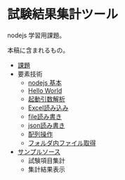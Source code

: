 # 試験結果集計ツール

nodejs 学習用課題。

本稿に含まれるもの。

- [課題](./00_docs/%E6%A6%82%E8%A6%81.md)
- 要素技術
  - [nodejs 基本](./10_src/00_%E8%A6%81%E7%B4%A0%E6%8A%80%E8%A1%93/README.md)
  - [Hello World](./10_src/00_%E8%A6%81%E7%B4%A0%E6%8A%80%E8%A1%93/sample-hello-world.js)
  - [起動引数解析](./10_src/00_%E8%A6%81%E7%B4%A0%E6%8A%80%E8%A1%93/sample-args.js)
  - [Excel読み込み](./10_src/00_%E8%A6%81%E7%B4%A0%E6%8A%80%E8%A1%93/sample-excel-read.js)
  - [file読み書き](./10_src/00_%E8%A6%81%E7%B4%A0%E6%8A%80%E8%A1%93/sample-file-io.js)
  - [json読み書き](./10_src/00_%E8%A6%81%E7%B4%A0%E6%8A%80%E8%A1%93/sample-json-io.js)
  - [配列操作](./10_src/00_%E8%A6%81%E7%B4%A0%E6%8A%80%E8%A1%93/sample-arrays.js)
  - [フォルダ内ファイル取得](./10_src/00_%E8%A6%81%E7%B4%A0%E6%8A%80%E8%A1%93/sample-glob.js)
- [サンプルソース](./10_src/)
  - 試験項目集計
  - 集計結果表示